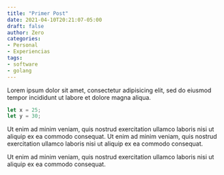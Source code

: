 ```yaml
---
title: "Primer Post"
date: 2021-04-10T20:21:07-05:00
draft: false
author: Zero
categories:
- Personal
- Experiencias
tags:
- software
- golang
---
```


Lorem ipsum dolor sit amet, consectetur adipisicing elit, sed do eiusmod tempor incididunt ut labore et dolore magna aliqua.

```javascript
let x = 25;
let y = 30;
```

<!--more-->

Ut enim ad minim veniam, quis nostrud exercitation ullamco laboris nisi ut aliquip ex ea commodo consequat. Ut enim ad minim veniam, quis nostrud exercitation ullamco laboris nisi ut aliquip ex ea commodo consequat.

Ut enim ad minim veniam, quis nostrud exercitation ullamco laboris nisi ut aliquip ex ea commodo consequat.